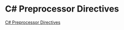 # C# Preprocessor Directives

[C# Preprocessor Directives](https://docs.microsoft.com/en-us/dotnet/csharp/language-reference/preprocessor-directives/)
